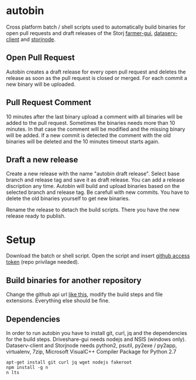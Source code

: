 autobin
=======

Cross platform batch / shell scripts used to automatically build binaries for open pull requests and draft releases of the Storj [farmer-gui](https://api.github.com/repos/Storj/farmer-gui), [dataserv-client](https://api.github.com/repos/Storj/dataserv-client) and [storjnode](https://api.github.com/repos/Storj/storjnode).

Open Pull Request
-----------------

Autobin creates a draft release for every open pull request and deletes the release as soon as the pull request is closed or merged. For each commit a new binary will be uploaded.

Pull Request Comment
--------------------

10 minutes after the last binary upload a comment with all binaries will be added to the pull request. Sometimes the binaries needs more than 10 minutes. In that case the comment will be modified and the missing binary will be added. If a new commit is detected the comment with the old binaries will be deleted and the 10 minutes timeout starts again.

Draft a new release
-------------------

Create a new release with the name "autobin draft release". Select base branch and release tag and save it as draft release. You can add a release discription any time. Autobin will build and upload binaries based on the selected branch and release tag. Be carefull with new commits. You have to delete the old binaries yourself to get new binaries.

Rename the release to detach the build scripts. There you have the new release ready to publish.

Setup
=====

Download the batch or shell script. Open the script and insert [github access token](https://github.com/settings/tokens) (repo privilage needed). 

Build binaries for another repository
--------------------

Change the github api url [like this](https://api.github.com/repos/Storj/farmer-gui), modify the build steps and file extensions. Everything else should be fine.

Dependencies
------------

In order to run autobin you have to install git, curl, jq and the dependencies for the build steps. Driveshare-gui needs nodejs and NSIS (windows only). Dataserv-client and Storjnode needs python2, psutil, py2exe / py2app, virtualenv, 7zip, Microsoft VisualC++ Compiler Package for Python 2.7

```
apt-get install git curl jq wget nodejs fakeroot
npm install -g n
n lts
```
